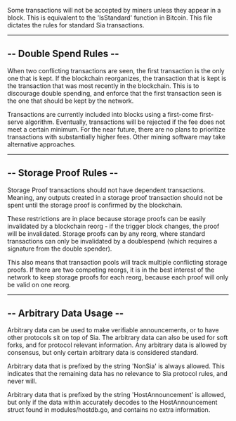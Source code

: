 Some transactions will not be accepted by miners unless they appear in a block.
This is equivalent to the 'IsStandard' function in Bitcoin. This file dictates
the rules for standard Sia transactions.

------------------------
-- Double Spend Rules --
------------------------

When two conflicting transactions are seen, the first transaction is the only
one that is kept. If the blockchain reorganizes, the transaction that is kept
is the transaction that was most recently in the blockchain. This is to
discourage double spending, and enforce that the first transaction seen is the
one that should be kept by the network.

Transactions are currently included into blocks using a first-come first-serve
algorithm. Eventually, transactions will be rejected if the fee does not meet a
certain minimum. For the near future, there are no plans to prioritize
transactions with substantially higher fees. Other mining software may take
alternative approaches.

-------------------------
-- Storage Proof Rules --
-------------------------

Storage Proof transactions should not have dependent transactions.  Meaning,
any outputs created in a storage proof transaction should not be spent until
the storage proof is confirmed by the blockchain.

These restrictions are in place because storage proofs can be easily
invalidated by a blockchain reorg - if the trigger block changes, the proof
will be invalidated. Storage proofs can by any reorg, where standard
transactions can only be invalidated by a doublespend (which requires a
signature from the double spender).

This also means that transaction pools will track multiple conflicting storage
proofs. If there are two competing reorgs, it is in the best interest of the
network to keep storage proofs for each reorg, because each proof will only be
valid on one reorg.

--------------------------
-- Arbitrary Data Usage --
--------------------------

Arbitrary data can be used to make verifiable announcements, or to have other
protocols sit on top of Sia. The arbitrary data can also be used for soft
forks, and for protocol relevant information. Any arbitrary data is allowed by
consensus, but only certain arbitrary data is considered standard.

Arbitrary data that is prefixed by the string 'NonSia' is always allowed. This
indicates that the remaining data has no relevance to Sia protocol rules, and
never will.

Arbitrary data that is prefixed by the string 'HostAnnouncement' is allowed,
but only if the data within accurately decodes to the HostAnnouncement struct
found in modules/hostdb.go, and contains no extra information.

